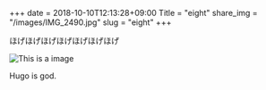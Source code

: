 +++
date  = 2018-10-10T12:13:28+09:00
Title = "eight"
share_img = "/images/IMG_2490.jpg"
slug = "eight"
+++

ほげほげほげほげほげほげほげ

![This is a image](/images/IMG_2490.jpg)

Hugo is god.